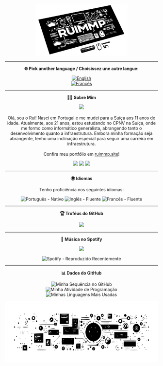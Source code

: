 <p align="center">
  <img src="assets/images/banner.svg" alt="Banner" width="60%">
</p>

---

<p align="center">
  <b>🌐 Pick another language / Choisissez une autre langue:</b>
</p>

<p align="center">
  <a href="README.md">
    <img src="https://img.shields.io/badge/EN-English-3458eb?style=for-the-badge&logo=none" alt="English"/>
  </a>
  <br>
  <a href="README.fr.md">
    <img src="https://img.shields.io/badge/FR-Français-007bff?style=for-the-badge&logo=none" alt="Francês"/>
  </a>
</p>

---

<p align="center">
  <b>🙋‍♂️ Sobre Mim</b>
</p>

<p align="center">
  <img src="https://media.giphy.com/media/L8K62iTDkzGX6/giphy.gif" width="80px">
  <br><br>
  Olá, sou o Rui! Nasci em Portugal e me mudei para a Suíça aos 11 anos de idade. Atualmente, aos 21 anos, estou estudando no CPNV na Suíça, onde me formo como informático generalista, abrangendo tanto o desenvolvimento quanto a infraestrutura. Embora minha formação seja abrangente, tenho uma inclinação especial para seguir uma carreira em infraestrutura.
  <br><br>
  Confira meu portfólio em <a href="http://ruimmp.site" target="_blank">ruimmp.site</a>!
</p>

<p align="center">
  <img src="https://img.shields.io/badge/Educação-CPNV-green?style=flat-square&logo=education" />
  <img src="https://img.shields.io/badge/Interesse-Tecnologia-blue?style=flat-square&logo=tech" />
  <img src="https://img.shields.io/badge/Foco-Infraestrutura-informational?style=flat-square&logo=appveyor" />
</p>

---

<p align="center">
  <b>🌍 Idiomas</b>
</p>

<p align="center">
  Tenho proficiência nos seguintes idiomas:
</p>

<p align="center">
  <img src="https://img.shields.io/badge/Português-Nativo-green?style=flat-square&logo=none" alt="Português - Nativo" />
  <img src="https://img.shields.io/badge/Inglês-Fluente-blue?style=flat-square&logo=none" alt="Inglês - Fluente" />
  <img src="https://img.shields.io/badge/Francês-Fluente-blue?style=flat-square&logo=none" alt="Francês - Fluente" />
</p>

---

<p align="center">
  <b>🏆 Troféus do GitHub</b>
</p>

<p align="center">
  <img src="https://github-profile-trophy.vercel.app/?username=ruimmp&rank=A,C&row=1&column=6&no-frame=true&theme=onedark" />
</p>

---

<p align="center">
  <b>🎵 Música no Spotify</b>
</p>

<p align="center">
  <img src="https://spotify-github-profile.vercel.app/api/view.svg?uid=ikarcj39nra5gvbmh1zyd1jjj&redirect=true][https://spotify-github-profile.vercel.app/api/view.svg?uid=ikarcj39nra5gvbmh1zyd1jjj&cover_image=true&theme=natemoo-re&show_offline=true&background_color=121212&bar_color=ffffff&bar_color_cover=false" />
</p>

<p align="center">
  <img src="https://spotify-recently-played-readme.vercel.app/api?user=ikarcj39nra5gvbmh1zyd1jjj&count=5&width=350&unique=yes" alt="Spotify - Reproduzido Recentemente" />
</p>

---

<p align="center">
  <b>📊 Dados do GitHub</b>
</p>

<p align="center">
  <!-- https://git.io/streak-stats -->
  <a>
    <img align="top" src="https://github-readme-streak-stats.herokuapp.com/?user=ruimmp&locale=pt_BR&theme=highcontrast&hide_border=true&fire=DD2727&ring=DD2727&currStreakNum=DD2727" alt="Minha Sequência no GitHub" />
  </a>
  <br>
  <!-- https://github.com/anuraghazra/github-readme-stats?tab=readme-ov-file#wakatime-stats-card -->
  <a>
    <img align="top" src="https://github-readme-stats.vercel.app/api/wakatime?username=Ruimmp&locale=pt-pt&layout=compact&theme=vision-friendly-dark&hide_border=true&langs_count=10&title_color=FFFFFF" alt="Minha Atividade de Programação" />
  </a>
  <br>
  <!-- https://github.com/anuraghazra/github-readme-stats -->
  <a>
    <img align="top" src="https://github-readme-stats.vercel.app/api/top-langs/?username=ruimmp&locale=pt-pt&layout=compact&theme=vision-friendly-dark&hide_border=true&langs_count=10&hide=html,css&exclude_repo=ruimmp.github.io&card_width=445&title_color=FFFFFF" alt="Minhas Linguagens Mais Usadas" />
  </a>
</p>

<p align="center">
  <img src="assets/images/footer.svg" alt="Banner" width="100%" height="200">
</p>
